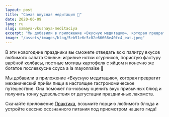 ```yaml
---
layout: post
title: "Самая вкусная медитация 🍩"
date: 2020-06-09
lang: ru
slug: samaya-vkusnaya-meditaciya
excerpt: "Мы добавили в приложение «Вкусную медитацию», которая превратит механический приём пищи в настоящее гастрономическое путешествие."
image: "/assets/images/blog/5eb51e6c5c02e66666e40fc4_eat.jpeg"
---
```


В эти новогодние праздники вы сможете отведать всю палитру вкусов любимого салата Оливье: игривые нотки огурчиков, пористую фактуру варёной колбасы, постные мотивы картофеля с яйцом и конечно же богатое послевкусие соуса a la mayonnaise 🤤

Мы добавили в приложение «Вкусную медитацию», которая превратит механический приём пищи в настоящее гастрономическое путешествие. Она поможет по-новому оценить вкус привычных блюд и получить тонну удовольствия от дегустации праздничных лакомств.

Скачайте приложение [Практика](https://itunes.apple.com/us/app/практика-медитации-на-русском/id1467786415), возьмите порцию любимого блюда и устройте сессию осознанного питания под присмотром нашего гида!